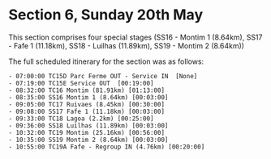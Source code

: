 # Section 6, Sunday 20th May

This section comprises four special stages (SS16 - Montim 1 (8.64km), SS17 - Fafe 1 (11.18km), SS18 - Luilhas (11.89km), SS19 - Montim 2 (8.64km))

The full scheduled itinerary for the section was as follows:

	- 07:00:00 TC15D Parc Ferme OUT - Service IN  [None]
	- 07:19:00 TC15E Service OUT  [00:19:00]
	- 08:32:00 TC16 Montim (81.91km) [01:13:00]
	- 08:35:00 SS16 Montim 1 (8.64km) [00:03:00]
	- 09:05:00 TC17 Ruivaes (8.45km) [00:30:00]
	- 09:08:00 SS17 Fafe 1 (11.18km) [00:03:00]
	- 09:33:00 TC18 Lagoa (2.2km) [00:25:00]
	- 09:36:00 SS18 Luilhas (11.89km) [00:03:00]
	- 10:32:00 TC19 Montim (25.16km) [00:56:00]
	- 10:35:00 SS19 Montim 2 (8.64km) [00:03:00]
	- 10:55:00 TC19A Fafe - Regroup IN (4.76km) [00:20:00]
